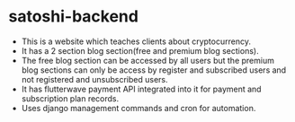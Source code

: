 # satoshi-backend
- This is a website which teaches clients about cryptocurrency.
- It has a 2 section blog section(free and premium blog sections). 
- The free blog section can be accessed by all users but the premium blog sections can only be access by register and subscribed users and not registered and unsubscribed users.
- It has flutterwave payment API integrated into it for payment and subscription plan records.
- Uses django management commands and cron for automation.
